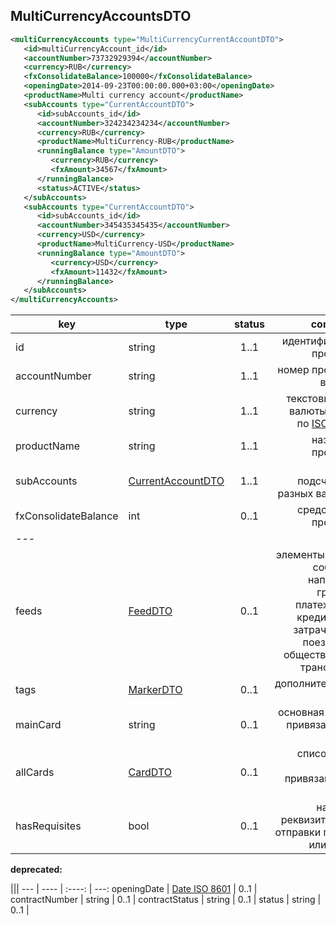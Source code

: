 ## MultiCurrencyAccountsDTO

```xml
<multiCurrencyAccounts type="MultiCurrencyCurrentAccountDTO">
   <id>multiCurrencyAccount_id</id>
   <accountNumber>73732929394</accountNumber>
   <currency>RUB</currency>
   <fxConsolidateBalance>100000</fxConsolidateBalance>
   <openingDate>2014-09-23T00:00:00.000+03:00</openingDate>
   <productName>Multi currency account</productName>
   <subAccounts type="CurrentAccountDTO">
      <id>subAccounts_id</id>
      <accountNumber>324234234234</accountNumber>
      <currency>RUB</currency>
      <productName>MultiCurrency-RUB</productName>
      <runningBalance type="AmountDTO">
         <currency>RUB</currency>
         <fxAmount>34567</fxAmount>
      </runningBalance>
      <status>ACTIVE</status>
   </subAccounts>
   <subAccounts type="CurrentAccountDTO">
      <id>subAccounts_id</id>
      <accountNumber>345435345435</accountNumber>
      <currency>USD</currency>
      <productName>MultiCurrency-USD</productName>
      <runningBalance type="AmountDTO">
         <currency>USD</currency>
         <fxAmount>11432</fxAmount>
      </runningBalance>
   </subAccounts>
</multiCurrencyAccounts>
```

key | type | status | comment
--- | ---- | :----: | ---:
id | string | 1..1 | идентификатор продукта
accountNumber | string | 1..1 | номер продукта в банке
currency | string | 1..1 | текстовый код валюты счета по [ISO 4217](https://ru.wikipedia.org/wiki/ISO_4217)
productName | string | 1..1 | название продукта
subAccounts | [CurrentAccountDTO](#currentaccountdto) | 1..1 | набор подсчетов в разных валютах
fxConsolidateBalance | int | 0..1 | средства на продукте
--- |||
feeds | [FeedDTO](#feeddto) | 0..1 | элементы ленты событий, например графика платежей по кредиту или затраченные поездки на общественном транспорте
tags | [MarkerDTO](#markerdto) | 0..1 | дополнительные поля
mainCard | string | 0..1 | основная карта, привязанная к счету
allCards | [CardDTO](#carddto) | 0..1 | список всех карт, привязанных к счету
hasRequisites | bool | 0..1 | наличие реквизитов для отправки по смс или почте

**deprecated:**

 |||
--- | ---- | :----: | ---:
openingDate | [Date ISO 8601](https://ru.wikipedia.org/wiki/ISO_8601) | 0..1 | 
contractNumber | string | 0..1 | 
contractStatus | string | 0..1 | 
status | string | 0..1 | 
